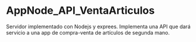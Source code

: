 # AppNode_API_VentaArticulos

Servidor implementado con Nodejs y exprees.
Implementa una API que dará servicio a una app de compra-venta de artículos de segunda mano.

